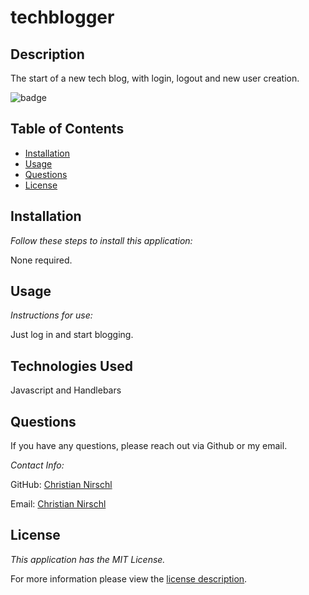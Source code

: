 # techblogger


## Description

The start of a new tech blog, with login, logout and new user creation.

![badge](https://img.shields.io/badge/license-MIT-green)


## Table of Contents
  * [Installation](#installation)
  * [Usage](#usage)
  * [Questions](#questions)
  * [License](#license)
    
    
## Installation
    
  _Follow these steps to install this application:_

  None required.
      
## Usage

  _Instructions for use:_

 Just log in and start blogging.
  
 
        
  [Link to deployed project]: https://nirschlbloghw.herokuapp.com/login

## Technologies Used
  Javascript and Handlebars
## Questions
      
  If you have any questions, please reach out via Github or my email.
  
  _Contact Info:_

  GitHub: 
          [Christian Nirschl](https://github.com/ChrisNirschl1)

  Email: 
         [Christian Nirschl](mailto:christiannirschl6@gmail.com)
    
## License

      
  _This application has the MIT License._
      
  For more information please view the [license description](https://choosealicense.com/licenses/MIT).